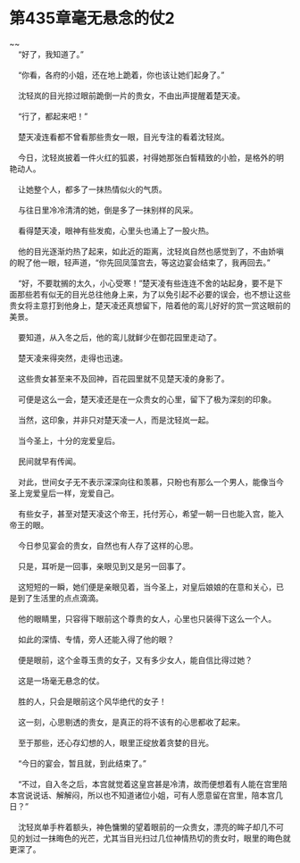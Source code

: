 # 第435章毫无悬念的仗2
~~<br>&nbsp;&nbsp;&nbsp;&nbsp;“好了，我知道了。”<br><br>&nbsp;&nbsp;&nbsp;&nbsp;“你看，各府的小姐，还在地上跪着，你也该让她们起身了。”<br><br>&nbsp;&nbsp;&nbsp;&nbsp;沈轻岚的目光掠过眼前跪倒一片的贵女，不由出声提醒着楚天凌。<br><br>&nbsp;&nbsp;&nbsp;&nbsp;“行了，都起来吧！”<br><br>&nbsp;&nbsp;&nbsp;&nbsp;楚天凌连看都不曾看那些贵女一眼，目光专注的看着沈轻岚。<br><br>&nbsp;&nbsp;&nbsp;&nbsp;今日，沈轻岚披着一件火红的狐裘，衬得她那张白皙精致的小脸，是格外的明艳动人。<br><br>&nbsp;&nbsp;&nbsp;&nbsp;让她整个人，都多了一抹热情似火的气质。<br><br>&nbsp;&nbsp;&nbsp;&nbsp;与往日里冷冷清清的她，倒是多了一抹别样的风采。<br><br>&nbsp;&nbsp;&nbsp;&nbsp;看得楚天凌，眼神有些发痴，心里头也涌上了一股火热。<br><br>&nbsp;&nbsp;&nbsp;&nbsp;他的目光逐渐灼热了起来，如此近的距离，沈轻岚自然也感觉到了，不由娇嗔的睨了他一眼，轻声道，“你先回凤藻宫去，等这边宴会结束了，我再回去。”<br><br>&nbsp;&nbsp;&nbsp;&nbsp;“好，不要耽搁的太久，小心受寒！”楚天凌有些连连不舍的站起身，要不是下面那些若有似无的目光总往他身上来，为了以免引起不必要的误会，也不想让这些贵女将主意打到他身上，楚天凌还真想留下，陪着他的鸾儿好好的赏一赏这眼前的美景。<br><br>&nbsp;&nbsp;&nbsp;&nbsp;要知道，从入冬之后，他的鸾儿就鲜少在御花园里走动了。<br><br>&nbsp;&nbsp;&nbsp;&nbsp;楚天凌来得突然，走得也迅速。<br><br>&nbsp;&nbsp;&nbsp;&nbsp;这些贵女甚至来不及回神，百花园里就不见楚天凌的身影了。<br><br>&nbsp;&nbsp;&nbsp;&nbsp;可便是这么一会，楚天凌还是在一众贵女的心里，留下了极为深刻的印象。<br><br>&nbsp;&nbsp;&nbsp;&nbsp;当然，这印象，并非只对楚天凌一人，而是沈轻岚一起。<br><br>&nbsp;&nbsp;&nbsp;&nbsp;当今圣上，十分的宠爱皇后。<br><br>&nbsp;&nbsp;&nbsp;&nbsp;民间就早有传闻。<br><br>&nbsp;&nbsp;&nbsp;&nbsp;对此，世间女子无不表示深深向往和羡慕，只盼也有那么一个男人，能像当今圣上宠爱皇后一样，宠爱自己。<br><br>&nbsp;&nbsp;&nbsp;&nbsp;有些女子，甚至对楚天凌这个帝王，托付芳心，希望一朝一日也能入宫，能入帝王的眼。<br><br>&nbsp;&nbsp;&nbsp;&nbsp;今日参见宴会的贵女，自然也有人存了这样的心思。<br><br>&nbsp;&nbsp;&nbsp;&nbsp;只是，耳听是一回事，亲眼见到又是另一回事了。<br><br>&nbsp;&nbsp;&nbsp;&nbsp;这短短的一瞬，她们便是亲眼见着，当今圣上，对皇后娘娘的在意和关心，已是到了生活里的点点滴滴。<br><br>&nbsp;&nbsp;&nbsp;&nbsp;他的眼睛里，只容得下眼前这个尊贵的女人，心里也只装得下这么一个人。<br><br>&nbsp;&nbsp;&nbsp;&nbsp;如此的深情、专情，旁人还能入得了他的眼？<br><br>&nbsp;&nbsp;&nbsp;&nbsp;便是眼前，这个金尊玉贵的女子，又有多少女人，能自信比得过她？<br><br>&nbsp;&nbsp;&nbsp;&nbsp;这是一场毫无悬念的仗。<br><br>&nbsp;&nbsp;&nbsp;&nbsp;胜的人，只会是眼前这个风华绝代的女子！<br><br>&nbsp;&nbsp;&nbsp;&nbsp;这一刻，心思剔透的贵女，是真正的将不该有的心思都收了起来。<br><br>&nbsp;&nbsp;&nbsp;&nbsp;至于那些，还心存幻想的人，眼里正绽放着贪婪的目光。<br><br>&nbsp;&nbsp;&nbsp;&nbsp;“今日的宴会，暂且就，到此结束了。”<br><br>&nbsp;&nbsp;&nbsp;&nbsp;“不过，自入冬之后，本宫就觉着这皇宫甚是冷清，故而便想着有人能在宫里陪本宫说说话、解解闷，所以也不知道诸位小姐，可有人愿意留在宫里，陪本宫几日？”<br><br>&nbsp;&nbsp;&nbsp;&nbsp;沈轻岚单手杵着额头，神色慵懒的望着眼前的一众贵女，漂亮的眸子却几不可见的划过一抹晦色的光芒，尤其当目光扫过几位神情热切的贵女时，眼里的晦色就更深了。<br><br>
                    

<script>_fwqdsqadxfw()</script>
<div><script>_dfwf1dw();</script></div>
<div><script>_dfwf1agdw();</script></div>
                
